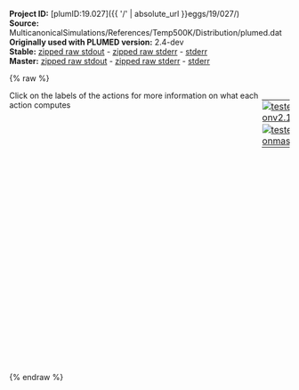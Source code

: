 **Project ID:** [plumID:19.027]({{ '/' | absolute_url }}eggs/19/027/)  
**Source:** MulticanonicalSimulations/References/Temp500K/Distribution/plumed.dat  
**Originally used with PLUMED version:** 2.4-dev  
**Stable:** [zipped raw stdout](plumed.dat.plumed.stdout.txt.zip) - [zipped raw stderr](plumed.dat.plumed.stderr.txt.zip) - [stderr](plumed.dat.plumed.stderr)  
**Master:** [zipped raw stdout](plumed.dat.plumed_master.stdout.txt.zip) - [zipped raw stderr](plumed.dat.plumed_master.stderr.txt.zip) - [stderr](plumed.dat.plumed_master.stderr)  

{% raw %}
<div style="width: 100%; float:left">
<div style="width: 90%; float:left" id="value_details_data/MulticanonicalSimulations/References/Temp500K/Distribution/plumed.dat"> Click on the labels of the actions for more information on what each action computes </div>
<div style="width: 10%; float:left"><table><tr><td style="padding:1px"><a href="plumed.dat.plumed.stderr"><img src="https://img.shields.io/badge/v2.10-passing-green.svg" alt="tested onv2.10" /></a></td></tr><tr><td style="padding:1px"><a href="plumed.dat.plumed_master.stderr"><img src="https://img.shields.io/badge/master-failed-red.svg" alt="tested onmaster" /></a></td></tr></table></div></div>
<pre style="width=97%;">
<span class="plumedtooltip" style="color:blue"># vim:ft=plumed<span class="right">Enables syntax highlighting for PLUMED files in vim. See <a href="https://www.plumed.org/doc-master/user-doc/html/_vim_syntax.html">here for more details. </a><i></i></span></span>
<br/><b name="data/MulticanonicalSimulations/References/Temp500K/Distribution/plumed.datenergy" onclick='showPath("data/MulticanonicalSimulations/References/Temp500K/Distribution/plumed.dat","data/MulticanonicalSimulations/References/Temp500K/Distribution/plumed.datenergy","data/MulticanonicalSimulations/References/Temp500K/Distribution/plumed.datenergy","brown")'>energy</b>: <span class="plumedtooltip" style="color:green">READ<span class="right">Read quantities from a colvar file. <a href="https://www.plumed.org/doc-master/user-doc/html/_r_e_a_d.html" style="color:green">More details</a><i></i></span></span> <span class="plumedtooltip">FILE<span class="right">the name of the file from which to read these quantities<i></i></span></span>=../COLVAR <span class="plumedtooltip">VALUES<span class="right">the values to read from the file<i></i></span></span>=energy  <span class="plumedtooltip">IGNORE_TIME<span class="right"> ignore the time in the colvar file<i></i></span></span>
<br/><span style="display:none;" id="data/MulticanonicalSimulations/References/Temp500K/Distribution/plumed.datenergy">The READ action with label <b>energy</b> calculates the following quantities:<table  align="center" frame="void" width="95%" cellpadding="5%"><tr><td width="5%"><b> Quantity </b>  </td><td><b> Description </b> </td></tr><tr><td width="5%">energy..#!custom</td><td>the names of the output components for this action depend on the actions input file see the example inputs below for details</td></tr></table></span><span class="plumedtooltip" style="color:green">HISTOGRAM<span class="right">Accumulate the average probability density along a few CVs from a trajectory. <a href="https://www.plumed.org/doc-master/user-doc/html/_h_i_s_t_o_g_r_a_m.html" style="color:green">More details</a><i></i></span></span> ...
  <span class="plumedtooltip">ARG<span class="right">the quantities that are being used to construct the histogram<i></i></span></span>=<b name="data/MulticanonicalSimulations/References/Temp500K/Distribution/plumed.datenergy">energy</b>
  <span class="plumedtooltip">GRID_MIN<span class="right"> the lower bounds for the grid<i></i></span></span>=-25000
  <span class="plumedtooltip">GRID_MAX<span class="right"> the upper bounds for the grid<i></i></span></span>=-23500
  <span class="plumedtooltip">GRID_BIN<span class="right">the number of bins for the grid<i></i></span></span>=1000
  <span class="plumedtooltip">BANDWIDTH<span class="right">the bandwidths for kernel density esimtation<i></i></span></span>=50
  <span class="plumedtooltip">NORMALIZATION<span class="right"> This controls how the data is normalized it can be set equal to true, false or ndata<i></i></span></span>=true
  <span class="plumedtooltip">LABEL<span class="right">a label for the action so that its output can be referenced in the input to other actions<i></i></span></span>=<b name="data/MulticanonicalSimulations/References/Temp500K/Distribution/plumed.dathh" onclick='showPath("data/MulticanonicalSimulations/References/Temp500K/Distribution/plumed.dat","data/MulticanonicalSimulations/References/Temp500K/Distribution/plumed.dathh","data/MulticanonicalSimulations/References/Temp500K/Distribution/plumed.dathh","brown")'>hh</b>
... HISTOGRAM
<br/><span style="display:none;" id="data/MulticanonicalSimulations/References/Temp500K/Distribution/plumed.dathh">The HISTOGRAM action with label <b>hh</b> calculates the following quantities:<table  align="center" frame="void" width="95%" cellpadding="5%"><tr><td width="5%"><b> Quantity </b>  </td><td><b> Description </b> </td></tr><tr><td width="5%">hh.value</td><td>the estimate of the histogram as a function of the argument that was obtained</td></tr></table></span><span class="plumedtooltip" style="color:green">DUMPGRID<span class="right">Output the function on the grid to a file with the PLUMED grid format. <a href="https://www.plumed.org/doc-master/user-doc/html/_d_u_m_p_g_r_i_d.html" style="color:green">More details</a><i></i></span></span> <span class="plumedtooltip">GRID<span class="right">the grid you would like to print (can also use ARG for specifying what is being printed)<i></i></span></span>=<b name="data/MulticanonicalSimulations/References/Temp500K/Distribution/plumed.dathh">hh</b> <span class="plumedtooltip">FILE<span class="right"> the file on which to write the grid<i></i></span></span>=histoEne <span class="plumedtooltip">STRIDE<span class="right"> the frequency with which the grid should be output to the file<i></i></span></span>=500 <span class="plumedtooltip">FMT<span class="right">the format that should be used to output real numbers<i></i></span></span>=%15.10f
<span style="display:none;" id="data/MulticanonicalSimulations/References/Temp500K/Distribution/plumed.dat">The DUMPGRID action with label <b></b> calculates something</span><b name="data/MulticanonicalSimulations/References/Temp500K/Distribution/plumed.datff" onclick='showPath("data/MulticanonicalSimulations/References/Temp500K/Distribution/plumed.dat","data/MulticanonicalSimulations/References/Temp500K/Distribution/plumed.datff","data/MulticanonicalSimulations/References/Temp500K/Distribution/plumed.datff","brown")'>ff</b>: <span class="plumedtooltip" style="color:green">CONVERT_TO_FES<span class="right">Convert a histogram to a free energy surface. <a href="https://www.plumed.org/doc-master/user-doc/html/_c_o_n_v_e_r_t__t_o__f_e_s.html" style="color:green">More details</a><i></i></span></span> <span class="plumedtooltip">GRID<span class="right">the histogram that you would like to convert into a free energy surface (old syntax)<i></i></span></span>=<b name="data/MulticanonicalSimulations/References/Temp500K/Distribution/plumed.dathh">hh</b> <span class="plumedtooltip">TEMP<span class="right">the temperature at which you are operating<i></i></span></span>=500.0
<span style="display:none;" id="data/MulticanonicalSimulations/References/Temp500K/Distribution/plumed.datff">The CONVERT_TO_FES action with label <b>ff</b> calculates the following quantities:<table  align="center" frame="void" width="95%" cellpadding="5%"><tr><td width="5%"><b> Quantity </b>  </td><td><b> Description </b> </td></tr><tr><td width="5%">ff.value</td><td>the free energy surface</td></tr></table></span><span class="plumedtooltip" style="color:green">DUMPGRID<span class="right">Output the function on the grid to a file with the PLUMED grid format. <a href="https://www.plumed.org/doc-master/user-doc/html/_d_u_m_p_g_r_i_d.html" style="color:green">More details</a><i></i></span></span> <span class="plumedtooltip">GRID<span class="right">the grid you would like to print (can also use ARG for specifying what is being printed)<i></i></span></span>=<b name="data/MulticanonicalSimulations/References/Temp500K/Distribution/plumed.datff">ff</b> <span class="plumedtooltip">FILE<span class="right"> the file on which to write the grid<i></i></span></span>=fesEne <span class="plumedtooltip">STRIDE<span class="right"> the frequency with which the grid should be output to the file<i></i></span></span>=500 <span class="plumedtooltip">FMT<span class="right">the format that should be used to output real numbers<i></i></span></span>=%15.10f

<span class="plumedtooltip" style="color:green">PRINT<span class="right">Print quantities to a file. <a href="https://www.plumed.org/doc-master/user-doc/html/_p_r_i_n_t.html" style="color:green">More details</a><i></i></span></span> <span class="plumedtooltip">ARG<span class="right">the labels of the values that you would like to print to the file<i></i></span></span>=* <span class="plumedtooltip">FILE<span class="right">the name of the file on which to output these quantities<i></i></span></span>=COLVAR <span class="plumedtooltip">STRIDE<span class="right"> the frequency with which the quantities of interest should be output<i></i></span></span>=1
</pre>
{% endraw %}
